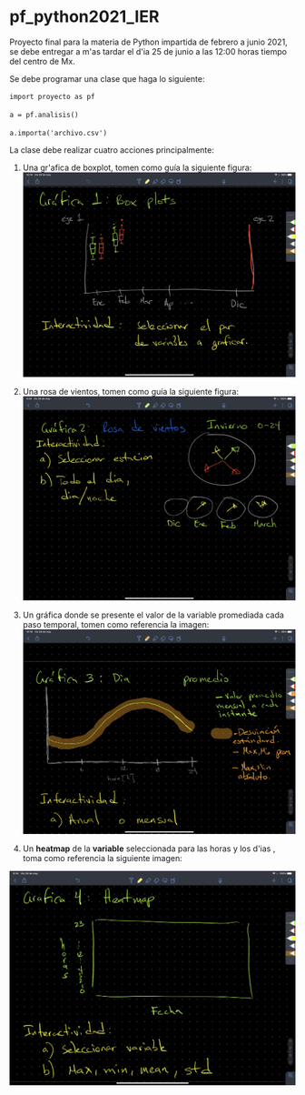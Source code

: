 # pf_python2021_IER
Proyecto final para la materia de Python impartida de febrero a junio 2021,
se debe entregar a m'as tardar el d'ia 25 de junio a las 12:00 horas tiempo
del centro de Mx.

Se debe programar una clase que haga lo siguiente:

```
import proyecto as pf

a = pf.analisis()

a.importa('archivo.csv')
```

La clase debe realizar cuatro acciones principalmente:

1. Una gr'afica de boxplot, tomen como guía la siguiente figura:
![Boxplot](img/boxplot.png)


2. Una rosa de vientos, tomen como guía la siguiente figura:
![Rosa de viento](img/rosa_vientos.png)


3. Un gráfica donde se presente el valor de la variable promediada cada paso
temporal, tomen como referencia la imagen:
![Rosa de viento](img/promedio_horario.png)

4. Un  __heatmap__ de la **variable** seleccionada para las horas
y los d'ias , toma como referencia la siguiente imagen:

![Rosa de viento](img/heatmap.png) 
